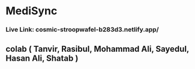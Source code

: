 # MediSync
### Live Link: cosmic-stroopwafel-b283d3.netlify.app/
## colab ( Tanvir, Rasibul, Mohammad Ali, Sayedul, Hasan Ali, Shatab )
